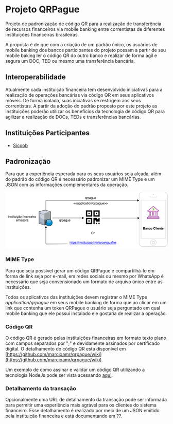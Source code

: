 # Projeto QRPague

Projeto de padronização de código QR para a realização de transferência de recursos financeiros via mobile banking entre correntistas de diferentes instituições financeiras brasileiras.

A proposta é de que com a criação de um padrão único, os usuários de mobile banking dos bancos participantes do projeto possam a partir de seu mobile baking ler o código QR do outro banco e realizar de forma ágil e segura um DOC, TED ou mesmo uma transferência bancária.

## Interoperabilidade

Atualmente cada instituição financeira tem desenvolvido iniciativas para a realização de operações bancárias via código QR em seus aplicativos móveis. De forma isolada, suas inciativas se restrigem aos seus correntistas. A partir da adoção do padrão proposto por este projeto as instituições poderão utilizar os benefícios da tecnologia de código QR para agilizar a realização de DOCs, TEDs e transferências bancárias.

## Instituições Participantes

* [Sicoob](http://www.sicoob.com.br)

## Padronização

Para que a experiência esperada para os seus usuários seja alçada, além do padrão do código QR é necessário padronizar um MIME Type e um JSON com as informações complementares da operação.

<p align="center">
  <img src="https://github.com/marcioamr/qrpague/blob/master/imagens/QRPague.png?raw=true">
</p>

### MIME Type

Para que seja possível gerar um código QRPague e compartilhá-lo em forma de link seja por e-mail, em redes sociais ou mesmo por WhatsApp é necessário que seja convensionado um formato de arquivo único entre as instituições.

Todos os aplicativos das instituições devem registrar o MIME Type *application/qrpague* em seus mobile banking de forma que ao clicar em um link que contenha um token QRPague o usuário seja perguntado em qual mobile banking que ele possui instalado ele gostaria de realizar a operação.

### Código QR

O código QR é gerado pelas instituições financeiras em formato texto plano com campos separados por ";" e devidamente assinados por certificado digital. O detalhamento do código QR está disponível em [https://github.com/marcioamr/qrpague/wiki](https://github.com/marcioamr/qrpague/wiki). 

Um exemplo de como assinar e validar um código QR utilizando a tecnologia NodeJs pode ser vista acessando [aqui](https://github.com/marcioamr/qrpague/wiki/Exemplo-de-assinatura-e-valida%C3%A7%C3%A3o-de-token).

### Detalhamento da transação

Opcionalmente uma URL de detalhamento da transação pode ser informada para permitir uma experiência mais agrável para os clientes do sistema financeiro. Esse detalhamento é realizado por meio de um JSON emitido pela instituição financeira e está documentando em ??.
